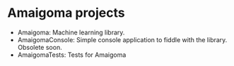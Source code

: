 # Amaigoma projects

* Amaigoma: Machine learning library.
* AmaigomaConsole: Simple console application to fiddle with the library. Obsolete soon.
* AmaigomaTests: Tests for Amaigoma